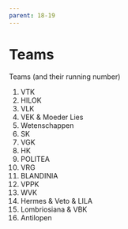```yaml
---
parent: 18-19
---
```


# Teams

Teams (and their running number)

1. VTK
2. HILOK
3. VLK
4. VEK & Moeder Lies
5. Wetenschappen
6. SK
7. VGK
8. HK
9. POLITEA
10. VRG
11. BLANDINIA
12. VPPK
13. WVK
14. Hermes & Veto & LILA
15. Lombriosiana & VBK
16. Antilopen
